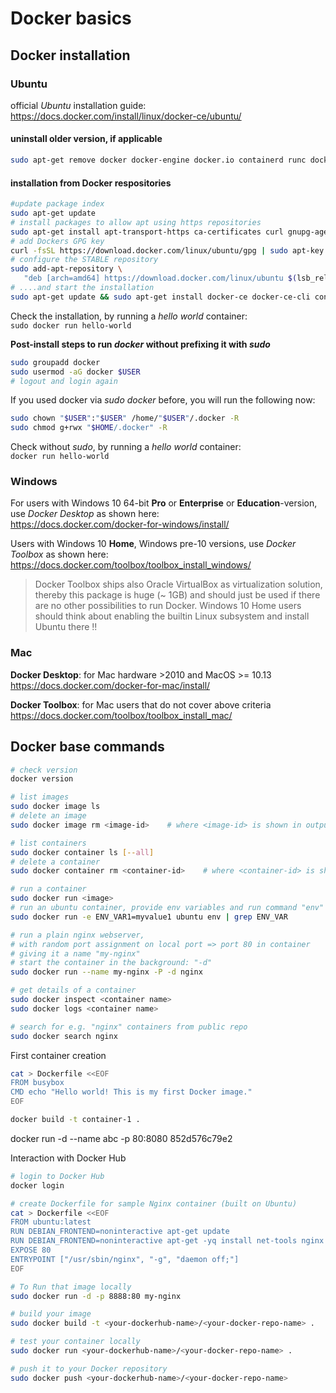 # Docker basics

## Docker installation

### Ubuntu

official _Ubuntu_ installation guide: https://docs.docker.com/install/linux/docker-ce/ubuntu/  

#### uninstall older version, if applicable

```bash
sudo apt-get remove docker docker-engine docker.io containerd runc docker-ce docker-ce-cli containerd.io
```

#### installation from Docker respositories

```bash
#update package index
sudo apt-get update
# install packages to allow apt using https repositories
sudo apt-get install apt-transport-https ca-certificates curl gnupg-agent software-properties-common
# add Dockers GPG key
curl -fsSL https://download.docker.com/linux/ubuntu/gpg | sudo apt-key add -
# configure the STABLE repository
sudo add-apt-repository \
   "deb [arch=amd64] https://download.docker.com/linux/ubuntu $(lsb_release -cs) stable"
# ....and start the installation
sudo apt-get update && sudo apt-get install docker-ce docker-ce-cli containerd.io
```

Check the installation, by running a _hello world_ container:  
```sudo docker run hello-world```  

**Post-install steps to run _docker_ without prefixing it with _sudo_**

```bash
sudo groupadd docker
sudo usermod -aG docker $USER
# logout and login again
```

If you used docker via _sudo docker_ before, you will run the following now:

```bash
sudo chown "$USER":"$USER" /home/"$USER"/.docker -R
sudo chmod g+rwx "$HOME/.docker" -R
````

Check without _sudo_, by running a _hello world_ container:  
```docker run hello-world```

### Windows

For users with Windows 10 64-bit **Pro** or **Enterprise** or **Education**-version, use _Docker Desktop_ as shown here:  
https://docs.docker.com/docker-for-windows/install/

Users with Windows 10 **Home**, Windows pre-10 versions, use _Docker Toolbox_ as shown here:  
https://docs.docker.com/toolbox/toolbox_install_windows/  
> Docker Toolbox ships also Oracle VirtualBox as virtualization solution, thereby this package is huge (~ 1GB) and
> should just be used if there are no other possibilities to run Docker.
> Windows 10 Home users should think about enabling the builtin Linux subsystem and install Ubuntu there !!  

### Mac

**Docker Desktop**: for Mac hardware >2010 and MacOS >= 10.13  
https://docs.docker.com/docker-for-mac/install/

**Docker Toolbox**: for Mac users that do not cover above criteria
https://docs.docker.com/toolbox/toolbox_install_mac/

## Docker base commands

```bash
# check version
docker version

# list images
sudo docker image ls
# delete an image
sudo docker image rm <image-id>    # where <image-id> is shown in output of "sudo docker image ls"

# list containers
sudo docker container ls [--all]
# delete a container
sudo docker container rm <container-id>    # where <container-id> is shown in the output of "sudo container ls --all"

# run a container
sudo docker run <image>
# run an ubuntu container, provide env variables and run command "env" within container to check for the variable provided
sudo docker run -e ENV_VAR1=myvalue1 ubuntu env | grep ENV_VAR

# run a plain nginx webserver, 
# with random port assignment on local port => port 80 in container
# giving it a name "my-nginx"
# start the container in the background: "-d"
sudo docker run --name my-nginx -P -d nginx

# get details of a container
sudo docker inspect <container name>
sudo docker logs <container name>

# search for e.g. "nginx" containers from public repo
sudo docker search nginx
```

First container creation  

```bash
cat > Dockerfile <<EOF
FROM busybox
CMD echo "Hello world! This is my first Docker image."
EOF

docker build -t container-1 .
```
docker run -d --name abc -p 80:8080 852d576c79e2

Interaction with Docker Hub  

```bash
# login to Docker Hub
docker login

# create Dockerfile for sample Nginx container (built on Ubuntu)
cat > Dockerfile <<EOF
FROM ubuntu:latest
RUN DEBIAN_FRONTEND=noninteractive apt-get update
RUN DEBIAN_FRONTEND=noninteractive apt-get -yq install net-tools nginx
EXPOSE 80
ENTRYPOINT ["/usr/sbin/nginx", "-g", "daemon off;"]
EOF

# To Run that image locally 
sudo docker run -d -p 8888:80 my-nginx

# build your image
sudo docker build -t <your-dockerhub-name>/<your-docker-repo-name> .

# test your container locally
sudo docker run <your-dockerhub-name>/<your-docker-repo-name> .

# push it to your Docker repository
sudo docker push <your-dockerhub-name>/<your-docker-repo-name> 
```
